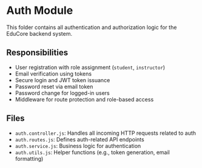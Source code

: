 # Auth Module

This folder contains all authentication and authorization logic for the EduCore backend system.

## Responsibilities

- User registration with role assignment (`student`, `instructor`)
- Email verification using tokens
- Secure login and JWT token issuance
- Password reset via email token
- Password change for logged-in users
- Middleware for route protection and role-based access

## Files

- `auth.controller.js`: Handles all incoming HTTP requests related to auth
- `auth.routes.js`: Defines auth-related API endpoints
- `auth.service.js`: Business logic for authentication
- `auth.utils.js`: Helper functions (e.g., token generation, email formatting)
